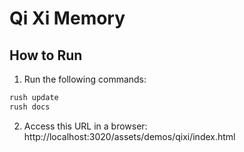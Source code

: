 # Qi Xi Memory

## How to Run

1. Run the following commands:

```bash
rush update
rush docs
```

2. Access this URL in a browser: http://localhost:3020/assets/demos/qixi/index.html
